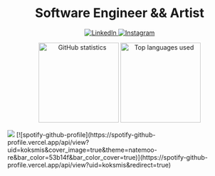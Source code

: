 <h1 align='center'>Software Engineer && Artist</h1>

<p align='center'>
  <a href="https://www.linkedin.com/in/stanislaw-krzyzewski/">
    <img src="https://img.shields.io/badge/LinkedIn-blue?style=flat&logo=linkedin&labelColor=blue" alt="LinkedIn" />
  </a>
  
   <a href="https://www.instagram.com/stash_studio/">
    <img src="https://img.shields.io/badge/Instagram-white?style=flat&logo=instagram&labelColor=white" alt="Instagram" />
  </a>
</p>

<p align="center">
  <img src="https://github-readme-stats.vercel.app/api?username=Stasiulek&count_private=true&show_icons=true&theme=react&hide_border=true&bg_color=0D1117"/ alt='GitHub statistics' height="180">
  <img src="https://github-readme-stats.vercel.app/api/top-langs/?username=Stasiulek&layout=compact&theme=react&hide_border=true&bg_color=0D1117"/ alt='Top languages used' height="180">
</p>
<img src="https://spotify-github-profile.vercel.app/api/view?uid=koksmis&cover_image=true&theme=natemoo-re&bar_color=53b14f&bar_color_cover=true" >
[![spotify-github-profile](https://spotify-github-profile.vercel.app/api/view?uid=koksmis&cover_image=true&theme=natemoo-re&bar_color=53b14f&bar_color_cover=true)](https://spotify-github-profile.vercel.app/api/view?uid=koksmis&redirect=true)
<!--
**Stasiulek/Stasiulek** is a ✨ _special_ ✨ repository because its `README.md` (this file) appears on your GitHub profile.

Here are some ideas to get you started:

- 🔭 I’m currently working on ...
- 🌱 I’m currently learning ...
- 👯 I’m looking to collaborate on ...
- 🤔 I’m looking for help with ...
- 💬 Ask me about ...
- 📫 How to reach me: ...
- 😄 Pronouns: ...
- ⚡ Fun fact: ...
-->
